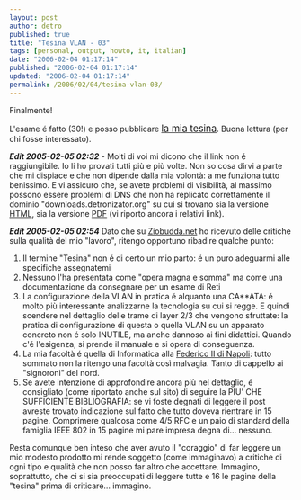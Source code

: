 ```yaml
---
layout: post
author: detro
published: true
title: "Tesina VLAN - 03"
tags: [personal, output, howto, it, italian]
date: "2006-02-04 01:17:14"
published: "2006-02-04 01:17:14"
updated: "2006-02-04 01:17:14"
permalink: /2006/02/04/tesina-vlan-03/
---
```


Finalmente!

L'esame é fatto (30!) e posso pubblicare <span style="font-size: 120%; "><a href="http://www.detronizator.org/outputs/howtos/tesina-vlan/">la mia tesina</a></span>.
Buona lettura (per chi fosse interessato).

<em><strong>Edit 2005-02-05 02:32</strong></em> - Molti di voi mi dicono che il link non é raggiungibile. Io li ho provati tutti più e più volte. Non so cosa dirvi a parte che mi dispiace e che non dipende dalla mia volontà: a me funziona tutto benissimo. E vi assicuro che, se avete problemi di visibilità, al massimo possono essere problemi di DNS che non ha replicato correttamente il dominio "downloads.detronizator.org" su cui si trovano sia la versione <a href="http://downloads.detronizator.org/projects/tesina_vlan/html/tesina_vlan.html">HTML</a>, sia la versione <a href="http://downloads.detronizator.org/projects/tesina_vlan/tesina_vlan.pdf">PDF</a> (vi riporto ancora i relativi link).

<em><strong>Edit 2005-02-05 02:54</strong></em>
Dato che su <a href="http://www.ziobudda.net/news/add_comment.php?id_notizia=26373&id_commento=42515">Ziobudda.net</a> ho ricevuto delle critiche sulla qualità del mio "lavoro", ritengo opportuno ribadire qualche punto:
<ol>
<li>Il termine "Tesina" non é di certo un mio parto: é un puro adeguarmi alle specifiche assegnatemi</li>
<li>Nessuno l'ha presentata come "opera magna e somma" ma come una documentazione da consegnare per un esame di Reti</li>
<li>La configurazione della VLAN in pratica é alquanto una CA**ATA: é molto più interessante analizzarne la tecnologia su cui si regge. E quindi scendere nel dettaglio delle trame di layer 2/3 che vengono sfruttate: la pratica di configurazione di questa o quella VLAN su un apparato concreto non é solo INUTILE, ma anche dannoso ai fini didattici. Quando c'é l'esigenza, si prende il manuale e si opera di conseguenza.</li>
<li>La mia facoltà é quella di Informatica alla <a href="http://www.unina.it">Federico II di Napoli</a>: tutto sommato non la ritengo una facoltà così malvagia. Tanto di cappello ai "signoroni" del nord.</li>
<li>Se avete intenzione di approfondire ancora più nel dettaglio, é consigliato (come riportato anche sul sito) di seguire la PIU' CHE SUFFICIENTE BIBLIOGRAFIA: se vi foste degnati di leggere il post avreste trovato indicazione sul fatto che tutto doveva rientrare in 15 pagine. Comprimere qualcosa come 4/5 RFC e un paio di standard della famiglia IEEE 802 in 15 pagine mi pare impresa degna di... nessuno.</li>
</ol>

Resta comunque ben inteso che aver avuto il "coraggio" di far leggere un mio modesto prodotto mi rende soggetto (come immaginavo) a critiche di ogni tipo e qualità che non posso far altro che accettare.
Immagino, soprattutto, che ci si sia preoccupati di leggere tutte e 16 le pagine della "tesina" prima di criticare... immagino.
